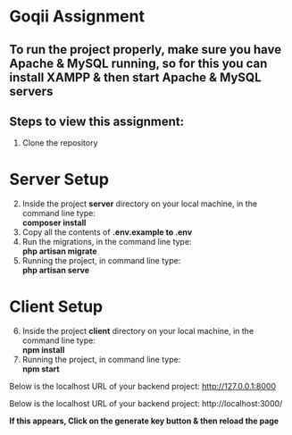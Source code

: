 # Goqii Assignment

## To run the project properly, make sure you have Apache & MySQL running, so for this you can install XAMPP & then start Apache & MySQL servers

## Steps to view this assignment:
1) Clone the repository
# Server Setup #
2) Inside the project **server** directory on your local machine, in the command line type:<br>
**composer install**
3) Copy all the contents of **.env.example to .env**
4) Run the migrations, in the command line type:<br>
**php artisan migrate**
5) Running the project, in command line type:<br>
**php artisan serve**

# Client Setup #
6) Inside the project **client** directory on your local machine, in the command line type:<br>
**npm install**
7) Running the project, in command line type:<br>
**npm start**

Below is the localhost URL of your backend project:
http://127.0.0.1:8000

Below is the localhost URL of your backend project:
http://localhost:3000/

**If this appears, Click on the generate key button & then reload the page**